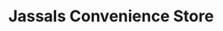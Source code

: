 ---
title: "Jassals Convenience Store"
url: /gravesend/jassals-convenience-store/
shop: Lebensmittel
---